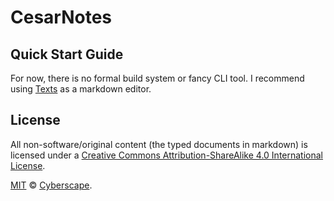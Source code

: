 CesarNotes
==========

Quick Start Guide
-----------------

For now, there is no formal build system or fancy CLI tool. I recommend using
[Texts](http://www.texts.io/) as a markdown editor.

License
-------

All non-software/original content (the typed documents in markdown) is licensed
under a [Creative Commons Attribution-ShareAlike 4.0 International
License](http://creativecommons.org/licenses/by-sa/4.0/).

[MIT](LICENSE) © [Cyberscape](https://cyberscape.co/).
